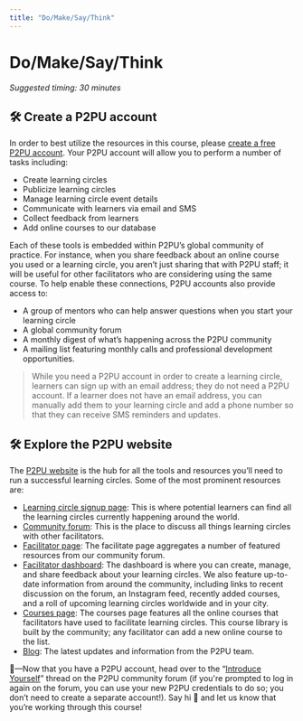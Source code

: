 ```yaml
---
title: "Do/Make/Say/Think"
---
```

# Do/Make/Say/Think

*Suggested timing: 30 minutes*
## 🛠️ Create a P2PU account 
In order to best utilize the resources in this course, please <a href="https://learningcircles.p2pu.org/en/accounts/register/?next=/en/login_redirect/" target="_blank">create a free P2PU account</a>. Your P2PU account will allow you to perform a number of tasks including:
- Create learning circles
- Publicize learning circles
- Manage learning circle event details
- Communicate with learners via email and SMS
- Collect feedback from learners
- Add online courses to our database

Each of these tools is embedded within P2PU’s global community of practice. For instance, when you share feedback about an online course you used or a learning circle, you aren’t just sharing that with P2PU staff; it will be useful for other facilitators who are considering using the same course. To help enable these connections, P2PU accounts also provide access to:
- A group of mentors who can help answer questions when you start your learning circle
- A global community forum
- A monthly digest of what’s happening across the P2PU community
- A mailing list featuring monthly calls and professional development opportunities.

> While you need a P2PU account in order to create a learning circle, learners can sign up with an email address; they do not need a P2PU account. If a learner does not have an email address, you can manually add them to your learning circle and add a phone number so that they can receive SMS reminders and updates.

## 🛠️ Explore the P2PU website
The [P2PU website](https://www.p2pu.org/en/) is the hub for all the tools and resources you’ll need to run a successful learning circles. Some of the most prominent resources are:
- [Learning circle signup page](http://p2pu.org/learning-circles): This is where potential learners can find all the learning circles currently happening around the world.
- [Community forum](http://community.p2pu.org/): This is the place to discuss all things learning circles with other facilitators.
- [Facilitator page](https://www.p2pu.org/facilitate/): The facilitate page aggregates a number of featured resources from our community forum. 
- <a href="https://learningcircles.p2pu.org/en/" target="_blank">Facilitator dashboard</a>: The dashboard is where you can create, manage, and share feedback about your learning circles. We also feature up-to-date information from around the community, including links to recent discussion on the forum, an Instagram feed, recently added courses, and a roll of upcoming learning circles worldwide and in your city.
- [Courses page](https://www.p2pu.org/courses/): The courses page features all the online courses that facilitators have used to facilitate learning circles. This course library is built by the community; any facilitator can add a new online course to the list. 
- [Blog](https://info.p2pu.org/): The latest updates and information from the P2PU team.

🧶—Now that you have a P2PU account, head over to the “<a href="https://community.p2pu.org/t/introduce-yourself/1571/269" target="_blank">Introduce Yourself</a>” thread on the P2PU community forum (if you're prompted to log in again on the forum, you can use your new P2PU credentials to do so; you don’t need to create a separate account!). Say hi 👋 and let us know that you’re working through this course! 
